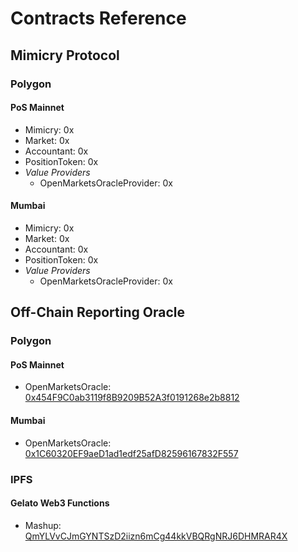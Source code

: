 # Contracts Reference

## Mimicry Protocol

### Polygon

#### PoS Mainnet

* Mimicry: 0x
* Market: 0x
* Accountant: 0x
* PositionToken: 0x
* _Value Providers_
  * OpenMarketsOracleProvider: 0x

#### Mumbai

* Mimicry: 0x
* Market: 0x
* Accountant: 0x
* PositionToken: 0x
* _Value Providers_
  * OpenMarketsOracleProvider: 0x

## Off-Chain Reporting Oracle

### Polygon

#### PoS Mainnet

* OpenMarketsOracle: [0x454F9C0ab3119f8B9209B52A3f0191268e2b8812](https://polygonscan.com/address/0x454F9C0ab3119f8B9209B52A3f0191268e2b8812)

#### Mumbai

* OpenMarketsOracle: [0x1C60320EF9aeD1ad1edf25afD82596167832F557](https://mumbai.polygonscan.com/address/0x1C60320EF9aeD1ad1edf25afD82596167832F557)

### IPFS

#### Gelato Web3 Functions

* Mashup: [QmYLVvCJmGYNTSzD2iizn6mCg44kkVBQRgNRJ6DHMRAR4X](https://ipfs.io/ipfs/QmYLVvCJmGYNTSzD2iizn6mCg44kkVBQRgNRJ6DHMRAR4X)
